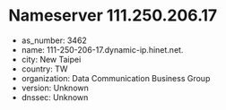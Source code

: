 # Nameserver 111.250.206.17

* as_number: 3462
* name: 111-250-206-17.dynamic-ip.hinet.net.
* city: New Taipei
* country: TW
* organization: Data Communication Business Group
* version: Unknown
* dnssec: Unknown
